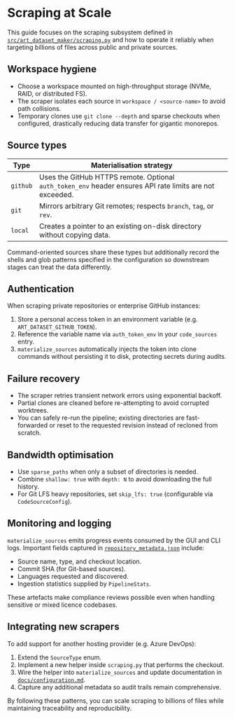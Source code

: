 # Scraping at Scale

This guide focuses on the scraping subsystem defined in
[`src/art_dataset_maker/scraping.py`](../src/art_dataset_maker/scraping.py) and how to operate
it reliably when targeting billions of files across public and private sources.

## Workspace hygiene

- Choose a workspace mounted on high-throughput storage (NVMe, RAID, or distributed FS).
- The scraper isolates each source in `workspace / <source-name>` to avoid path collisions.
- Temporary clones use `git clone --depth` and sparse checkouts when configured, drastically
  reducing data transfer for gigantic monorepos.

## Source types

| Type | Materialisation strategy |
| ---- | ------------------------ |
| `github` | Uses the GitHub HTTPS remote. Optional `auth_token_env` header ensures API rate limits are not exceeded. |
| `git` | Mirrors arbitrary Git remotes; respects `branch`, `tag`, or `rev`. |
| `local` | Creates a pointer to an existing on-disk directory without copying data. |

Command-oriented sources share these types but additionally record the shells and glob
patterns specified in the configuration so downstream stages can treat the data differently.

## Authentication

When scraping private repositories or enterprise GitHub instances:

1. Store a personal access token in an environment variable (e.g. `ART_DATASET_GITHUB_TOKEN`).
2. Reference the variable name via `auth_token_env` in your `code_sources` entry.
3. `materialize_sources` automatically injects the token into clone commands without
   persisting it to disk, protecting secrets during audits.

## Failure recovery

- The scraper retries transient network errors using exponential backoff.
- Partial clones are cleaned before re-attempting to avoid corrupted worktrees.
- You can safely re-run the pipeline; existing directories are fast-forwarded or reset to the
  requested revision instead of recloned from scratch.

## Bandwidth optimisation

- Use `sparse_paths` when only a subset of directories is needed.
- Combine `shallow: true` with `depth: N` to avoid downloading the full history.
- For Git LFS heavy repositories, set `skip_lfs: true` (configurable via `CodeSourceConfig`).

## Monitoring and logging

`materialize_sources` emits progress events consumed by the GUI and CLI logs. Important
fields captured in [`repository_metadata.json`](../src/art_dataset_maker/metadata.py) include:

- Source name, type, and checkout location.
- Commit SHA (for Git-based sources).
- Languages requested and discovered.
- Ingestion statistics supplied by `PipelineStats`.

These artefacts make compliance reviews possible even when handling sensitive or mixed
licence codebases.

## Integrating new scrapers

To add support for another hosting provider (e.g. Azure DevOps):

1. Extend the `SourceType` enum.
2. Implement a new helper inside `scraping.py` that performs the checkout.
3. Wire the helper into `materialize_sources` and update documentation in
   [`docs/configuration.md`](./configuration.md).
4. Capture any additional metadata so audit trails remain comprehensive.

By following these patterns, you can scale scraping to billions of files while maintaining
traceability and reproducibility.
